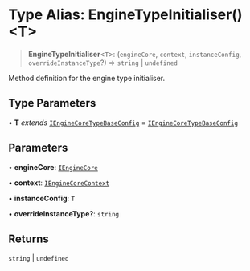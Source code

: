 # Type Alias: EngineTypeInitialiser()\<T\>

> **EngineTypeInitialiser**\<`T`\>: (`engineCore`, `context`, `instanceConfig`, `overrideInstanceType`?) => `string` \| `undefined`

Method definition for the engine type initialiser.

## Type Parameters

• **T** *extends* [`IEngineCoreTypeBaseConfig`](../interfaces/IEngineCoreTypeBaseConfig.md) = [`IEngineCoreTypeBaseConfig`](../interfaces/IEngineCoreTypeBaseConfig.md)

## Parameters

• **engineCore**: [`IEngineCore`](../interfaces/IEngineCore.md)

• **context**: [`IEngineCoreContext`](../interfaces/IEngineCoreContext.md)

• **instanceConfig**: `T`

• **overrideInstanceType?**: `string`

## Returns

`string` \| `undefined`
